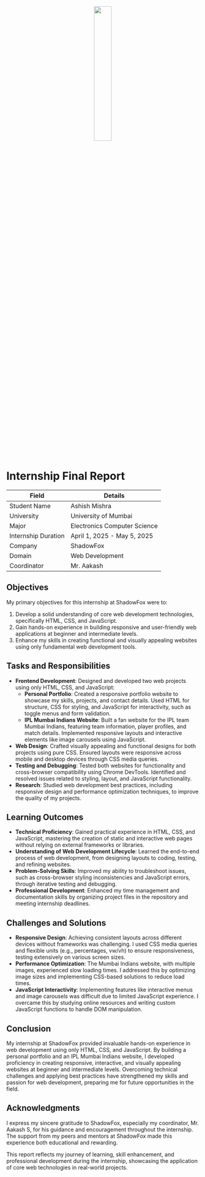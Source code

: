 <div align='center'><img style="width:30%" src='https://github.com/user-attachments/assets/05cbfb3f-4d0b-413c-bc6b-aa985351a3fb'/></div>



# Internship Final Report

| Field                 | Details                     |
|-----------------------|-----------------------------|
| Student Name          | Ashish Mishra               |
| University            | University of Mumbai        |
| Major                 | Electronics Computer Science|
| Internship Duration   | April 1, 2025 - May 5, 2025 |
| Company               | ShadowFox                   |
| Domain                | Web Development             |
| Coordinator           | Mr. Aakash                  |  

## Objectives
My primary objectives for this internship at ShadowFox were to:
1. Develop a solid understanding of core web development technologies, specifically HTML, CSS, and JavaScript.
2. Gain hands-on experience in building responsive and user-friendly web applications at beginner and intermediate levels.
3. Enhance my skills in creating functional and visually appealing websites using only fundamental web development tools.

## Tasks and Responsibilities
- **Frontend Development**: Designed and developed two web projects using only HTML, CSS, and JavaScript:
  - **Personal Portfolio**: Created a responsive portfolio website to showcase my skills, projects, and contact details. Used HTML for structure, CSS for styling, and JavaScript for interactivity, such as toggle menus and form validation.
  - **IPL Mumbai Indians Website**: Built a fan website for the IPL team Mumbai Indians, featuring team information, player profiles, and match details. Implemented responsive layouts and interactive elements like image carousels using JavaScript.
- **Web Design**: Crafted visually appealing and functional designs for both projects using pure CSS. Ensured layouts were responsive across mobile and desktop devices through CSS media queries.
- **Testing and Debugging**: Tested both websites for functionality and cross-browser compatibility using Chrome DevTools. Identified and resolved issues related to styling, layout, and JavaScript functionality.
- **Research**: Studied web development best practices, including responsive design and performance optimization techniques, to improve the quality of my projects.

## Learning Outcomes
- **Technical Proficiency**: Gained practical experience in HTML, CSS, and JavaScript, mastering the creation of static and interactive web pages without relying on external frameworks or libraries.
- **Understanding of Web Development Lifecycle**: Learned the end-to-end process of web development, from designing layouts to coding, testing, and refining websites.
- **Problem-Solving Skills**: Improved my ability to troubleshoot issues, such as cross-browser styling inconsistencies and JavaScript errors, through iterative testing and debugging.
- **Professional Development**: Enhanced my time management and documentation skills by organizing project files in the repository and meeting internship deadlines.

## Challenges and Solutions
- **Responsive Design**: Achieving consistent layouts across different devices without frameworks was challenging. I used CSS media queries and flexible units (e.g., percentages, vw/vh) to ensure responsiveness, testing extensively on various screen sizes.
- **Performance Optimization**: The Mumbai Indians website, with multiple images, experienced slow loading times. I addressed this by optimizing image sizes and implementing CSS-based solutions to reduce load times.
- **JavaScript Interactivity**: Implementing features like interactive menus and image carousels was difficult due to limited JavaScript experience. I overcame this by studying online resources and writing custom JavaScript functions to handle DOM manipulation.

## Conclusion
My internship at ShadowFox provided invaluable hands-on experience in web development using only HTML, CSS, and JavaScript. By building a personal portfolio and an IPL Mumbai Indians website, I developed proficiency in creating responsive, interactive, and visually appealing websites at beginner and intermediate levels. Overcoming technical challenges and applying best practices have strengthened my skills and passion for web development, preparing me for future opportunities in the field.

## Acknowledgments
I express my sincere gratitude to ShadowFox, especially my coordinator, Mr. Aakash S, for his guidance and encouragement throughout the internship. The support from my peers and mentors at ShadowFox made this experience both educational and rewarding.

This report reflects my journey of learning, skill enhancement, and professional development during the internship, showcasing the application of core web technologies in real-world projects.
